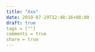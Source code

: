 ```yaml
---
title: "Xxx"
date: 2019-07-29T12:48:16+08:00
draft: true
tags = [""]
comments = true
share = true
---
```



